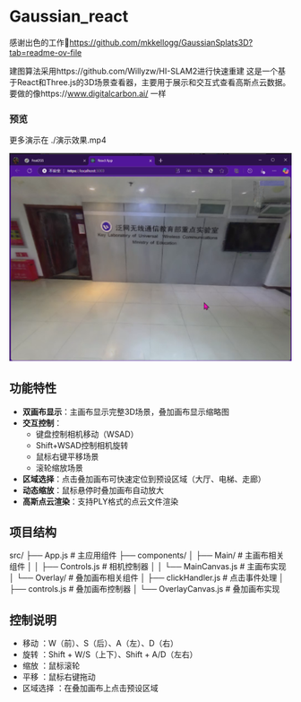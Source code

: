 # Gaussian_react

感谢出色的工作🎉https://github.com/mkkellogg/GaussianSplats3D?tab=readme-ov-file

建图算法采用https://github.com/Willyzw/HI-SLAM2进行快速重建
这是一个基于React和Three.js的3D场景查看器，主要用于展示和交互式查看高斯点云数据。
要做的像https://www.digitalcarbon.ai/ 一样

### 预览

更多演示在 ./演示效果.mp4

![1741268078682](image/README/1741268078682.png)

## 功能特性

- **双画布显示**：主画布显示完整3D场景，叠加画布显示缩略图
- **交互控制**：
  - 键盘控制相机移动（WSAD）
  - Shift+WSAD控制相机旋转
  - 鼠标右键平移场景
  - 滚轮缩放场景
- **区域选择**：点击叠加画布可快速定位到预设区域（大厅、电梯、走廊）
- **动态缩放**：鼠标悬停时叠加画布自动放大
- **高斯点云渲染**：支持PLY格式的点云文件渲染

## 项目结构

src/
├── App.js                  # 主应用组件
├── components/
│   ├── Main/                # 主画布相关组件
│   │   ├── Controls.js      # 相机控制器
│   │   └── MainCanvas.js    # 主画布实现
│   └── Overlay/             # 叠加画布相关组件
│       ├── clickHandler.js  # 点击事件处理
│       ├── controls.js      # 叠加画布控制器
│       └── OverlayCanvas.js # 叠加画布实现

## 控制说明

- 移动 ：W（前）、S（后）、A（左）、D（右）
- 旋转 ：Shift + W/S（上下）、Shift + A/D（左右）
- 缩放 ：鼠标滚轮
- 平移 ：鼠标右键拖动
- 区域选择 ：在叠加画布上点击预设区域
